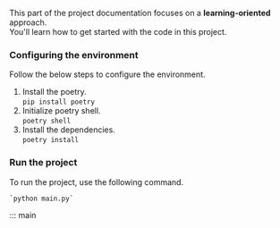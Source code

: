 This part of the project documentation focuses on a
**learning-oriented** approach. 
<br>You'll learn how to get started with the code in this project.

### Configuring the environment

Follow the below steps to configure the environment.

1. Install the poetry. <br>
   `pip install poetry`
2. Initialize poetry shell. <br>
   `poetry shell`
3. Install the dependencies. <br>
   `poetry install`


### Run the project

To run the project, use the following command.

    `python main.py`

::: main